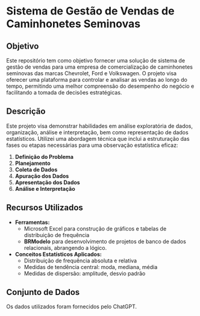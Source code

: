 # Sistema de Gestão de Vendas de Caminhonetes Seminovas

## Objetivo
Este repositório tem como objetivo fornecer uma solução de sistema de gestão de vendas para uma empresa de comercialização de caminhonetes seminovas das marcas Chevrolet, Ford e Volkswagen. O projeto visa oferecer uma plataforma para controlar e analisar as vendas ao longo do tempo, permitindo uma melhor compreensão do desempenho do negócio e facilitando a tomada de decisões estratégicas.

## Descrição
Este projeto visa demonstrar habilidades em análise exploratória de dados, organização, análise e interpretação, bem como representação de dados estatísticos. Utilizei uma abordagem técnica que inclui a estruturação das fases ou etapas necessárias para uma observação estatística eficaz:

1. **Definição do Problema**
2. **Planejamento**
3. **Coleta de Dados**
4. **Apuração dos Dados**
5. **Apresentação dos Dados**
6. **Análise e Interpretação**

## Recursos Utilizados
- **Ferramentas:**
  - Microsoft Excel para construção de gráficos e tabelas de distribuição de frequência
  - **BRModelo** para desenvolvimento de projetos de banco de dados relacionais, abrangendo a lógico.
- **Conceitos Estatísticos Aplicados:**
  - Distribuição de frequência absoluta e relativa
  - Medidas de tendência central: moda, mediana, média
  - Medidas de dispersão: amplitude, desvio padrão
    
## Conjunto de Dados
Os dados utilizados foram fornecidos pelo ChatGPT.

